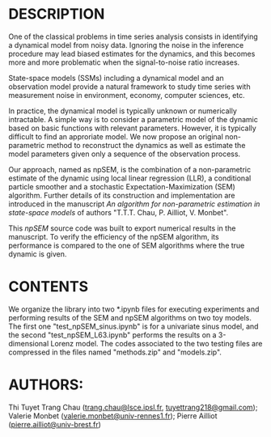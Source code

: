 # DESCRIPTION

One of the classical problems in time series analysis consists in identifying a dynamical model from noisy data. Ignoring the noise in the inference procedure may lead biased estimates for the dynamics, and this becomes more and more problematic when the signal-to-noise ratio increases.

State-space models (SSMs) including a dynamical model and an observation model provide a natural framework to study time series with measurement noise  in  environment, economy, computer sciences, etc.  

In practice, the dynamical model is typically unknown or numerically intractable. A simple way is to consider a parametric model of the dynamic based on basic functions with relevant parameters. However, it is typically difficult to find an approriate model. 
We now propose an original non-parametric method to reconstruct the dynamics as well as estimate the model parameters given only a sequence of the observation process.

Our approach, named as npSEM, is the combination of a non-parametric estimate of the dynamic using local linear regression (LLR), a conditional particle smoother and a stochastic Expectation-Maximization (SEM) algorithm. Further details of its construction and implementation are introduced in the manuscript *An algorithm for non-parametric estimation in state-space models* of authors "T.T.T. Chau, P. Ailliot, V. Monbet".

This *npSEM* source code was built to export numerical results in the manuscript. To verify the efficiency of the npSEM algorithm, its performance is compared to the one of SEM algorithms where the true dynamic is given.

# CONTENTS


We organize the library into two *.ipynb files for executing experiments and performing results of the SEM and npSEM algorithms on two toy models. The first one "test_npSEM_sinus.ipynb" is for a univariate sinus model, and the second "test_npSEM_L63.ipynb" performs the results on a 3-dimensional Lorenz model. The codes associated to the two testing files are compressed in the files named "methods.zip" and "models.zip". 


# AUTHORS:
Thi Tuyet Trang Chau (trang.chau@lsce.ipsl.fr, tuyettrang218@gmail.com); 
Valerie Monbet (valerie.monbet@univ-rennes1.fr); 
Pierre Ailliot (pierre.ailliot@univ-brest.fr)
